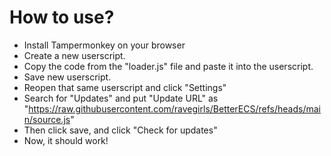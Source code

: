 # How to use?
- Install Tampermonkey on your browser
- Create a new userscript.
- Copy the code from the "loader.js" file and paste it into the userscript.
- Save new userscript.
- Reopen that same userscript and click "Settings"
- Search for "Updates" and put "Update URL" as "https://raw.githubusercontent.com/ravegirls/BetterECS/refs/heads/main/source.js"
- Then click save, and click "Check for updates"
- Now, it should work!
